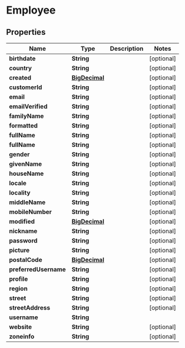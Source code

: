 
# Employee

## Properties
Name | Type | Description | Notes
------------ | ------------- | ------------- | -------------
**birthdate** | **String** |  |  [optional]
**country** | **String** |  |  [optional]
**created** | [**BigDecimal**](BigDecimal.md) |  |  [optional]
**customerId** | **String** |  |  [optional]
**email** | **String** |  |  [optional]
**emailVerified** | **String** |  |  [optional]
**familyName** | **String** |  |  [optional]
**formatted** | **String** |  |  [optional]
**fullName** | **String** |  |  [optional]
**fullName** | **String** |  |  [optional]
**gender** | **String** |  |  [optional]
**givenName** | **String** |  |  [optional]
**houseName** | **String** |  |  [optional]
**locale** | **String** |  |  [optional]
**locality** | **String** |  |  [optional]
**middleName** | **String** |  |  [optional]
**mobileNumber** | **String** |  |  [optional]
**modified** | [**BigDecimal**](BigDecimal.md) |  |  [optional]
**nickname** | **String** |  |  [optional]
**password** | **String** |  |  [optional]
**picture** | **String** |  |  [optional]
**postalCode** | [**BigDecimal**](BigDecimal.md) |  |  [optional]
**preferredUsername** | **String** |  |  [optional]
**profile** | **String** |  |  [optional]
**region** | **String** |  |  [optional]
**street** | **String** |  |  [optional]
**streetAddress** | **String** |  |  [optional]
**username** | **String** |  | 
**website** | **String** |  |  [optional]
**zoneinfo** | **String** |  |  [optional]



